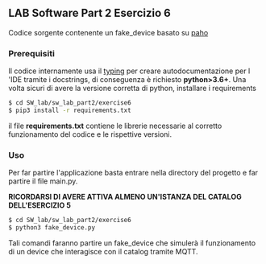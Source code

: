 ## LAB Software Part 2 Esercizio 6

Codice sorgente contenente un fake_device basato su [paho](https://github.com/eclipse/paho.mqtt.python)


### Prerequisiti

Il codice internamente usa il [typing](https://docs.python.org/3/library/typing.html) per creare autodocumentazione per l
'IDE tramite i docstrings, di conseguenza è richiesto **python>3.6+**. Una
volta sicuri di avere la versione corretta di python, installare i
requirements

```bash
$ cd SW_lab/sw_lab_part2/exercise6
$ pip3 install -r requirements.txt
```

il file **requirements.txt** contiene le librerie necessarie al corretto
funzionamento del codice e le rispettive versioni.

### Uso

Per far partire l'applicazione basta entrare nella directory del progetto
e far partire  il file main.py.

**RICORDARSI DI AVERE ATTIVA ALMENO UN'ISTANZA DEL CATALOG DELL'ESERCIZIO 5**

```bash
$ cd SW_lab/sw_lab_part2/exercise6
$ python3 fake_device.py
```

Tali comandi faranno partire un fake_device che simulerà il funzionamento di un device
che interagisce con il catalog tramite MQTT.
